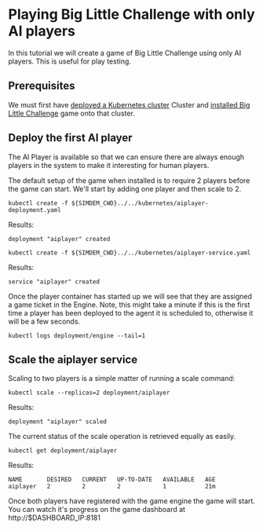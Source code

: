 # Playing Big Little Challenge with only AI players

In this tutorial we will create a game of Big Little Challenge using
only AI players. This is useful for play testing.

## Prerequisites

We must first
have
[deployed a Kubernetes cluster](../../../../kubernetes/create_cluster/README.md) Cluster
and [installed Big Little Challenge](../install.README.md) game onto that cluster.


## Deploy the first AI player

The AI Player is available so that we can ensure there are always
enough players in the system to make it interesting for human players.

The default setup of the game when installed is to require 2 players
before the game can start. We'll start by adding one player and then
scale to 2.

```
kubectl create -f ${SIMDEM_CWD}../../kubernetes/aiplayer-deployment.yaml
```

Results:

```
deployment "aiplayer" created
```

```
kubectl create -f ${SIMDEM_CWD}../../kubernetes/aiplayer-service.yaml
```

Results:

```
service "aiplayer" created
```

Once the player container has started up we will see that they are
assigned a game ticket in the Engine. Note, this might take a minute
if this is the first time a player has been deployed to the agent it
is scheduled to, otherwise it will be a few seconds.

```
kubectl logs deployment/engine --tail=1
```

## Scale the aiplayer service

Scaling to two players is a simple matter of running a scale command:


```
kubectl scale --replicas=2 deployment/aiplayer
```

Results:

```
deployment "aiplayer" scaled
```

The current status of the scale operation is retrieved equally as
easily.

```
kubectl get deployment/aiplayer
```

Results:

```
NAME       DESIRED   CURRENT   UP-TO-DATE   AVAILABLE   AGE
aiplayer   2         2         2            1           21m
```

Once both players have registered with the game engine the game will
start. You can watch it's progress on the game dashboard at http://$DASHBOARD_IP:8181
